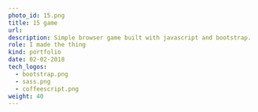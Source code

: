 ```yaml
---
photo_id: 15.png
title: 15 game
url: 
description: Simple browser game built with javascript and bootstrap.
role: I made the thing
kind: portfolio
date: 02-02-2018
tech_logos:
  - bootstrap.png
  - sass.png
  - coffeescript.png
weight: 40
---
```

